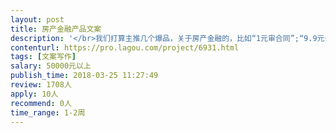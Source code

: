 ```yaml
---                
layout: post       
title: 房产金融产品文案           
description: '</br>我们打算主推几个爆品，关于房产金融的，比如“1元审合同”;“9.9元一年白皮书”这种，一共有4个爆品。 </br></br>我希望承接这个项目的同学，擅长传播型的文案写作，参考那些卖的火爆的课程文案，能够写出用户的痛点，唤起用户的共鸣。 </br></br>不懂房产金融没关系，不了解我们的用户和我们的产品服务也没关系，咱们慢慢聊。 </br>我们这个团队缺少文案型高手，所以寻求外面的帮助。 </br></br>如果投标的话，请自带成功案例，写过打动人心的产品文案。限北京的团队，需要当面沟通。</br>'     
contenturl: https://pro.lagou.com/project/6931.html      
tags: [文案写作]            
salary: 50000元以上          
publish_time: 2018-03-25 11:27:49         
review: 1708人                   
apply: 10人                   
recommend: 0人                   
time_range: 1-2周              
---                 
```

